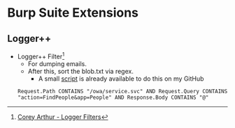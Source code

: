 # Burp Suite Extensions

## Logger++
* Logger++ Filter[^1]
  * For dumping emails.
  * After this, sort the blob.txt via regex.
      * A small [script](https://github.com/trojand/Script_Yard/blob/main/Blob_to_EmailAddresses.py) is already available to do this on my GitHub
  ```
  Request.Path CONTAINS "/owa/service.svc" AND Request.Query CONTAINS "action=FindPeople&app=People" AND Response.Body CONTAINS "@"
  ```
  
[^1]: [Corey Arthur - Logger Filters](https://coreyarthur.com/logger-filters/)
